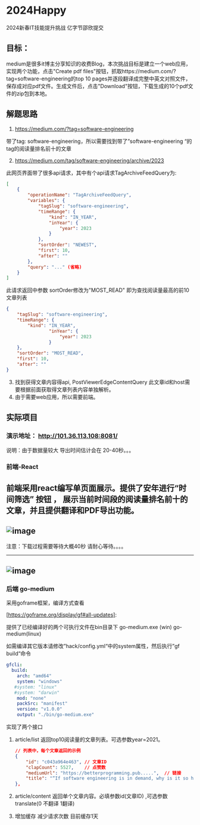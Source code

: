 # 2024Happy
2024新春IT技能提升挑战   亿字节邵欣提交

## 目标：

​        medium是很多it博主分享知识的收费Blog，本次挑战目标是建立一个web应用，实现两个功能，点击"Create pdf files"按钮，抓取https://medium.com/?tag=software-engineering的top 10 pages并逐段翻译成完整中英文对照文件，保存成对应pdf文件。生成文件后，点击"Download"按钮，下载生成的10个pdf文件的zip包到本地。

## 解题思路

1. https://medium.com/?tag=software-engineering 

带了tag: software-engineering，所以需要找到带了”software-engineering “的tag的阅读量排名前十的文章

2. https://medium.com/tag/software-engineering/archive/2023

此网页界面带了很多api请求，其中有个api请求TagArchiveFeedQuery为:

```json
[
    {
        "operationName": "TagArchiveFeedQuery",
        "variables": {
            "tagSlug": "software-engineering",
            "timeRange": {
                "kind": "IN_YEAR",
                "inYear": {
                    "year": 2023
                }
            },
            "sortOrder": "NEWEST",
            "first": 10,
            "after": ""
        },
        "query": "..." (省略)
    }
]
```

此请求返回中参数 sortOrder修改为"MOST_READ" 即为查找阅读量最高的前10文章列表

```json
{
    "tagSlug": "software-engineering",
    "timeRange": {
        "kind": "IN_YEAR",
                "inYear": {
                    "year": 2023
                }
    },
    "sortOrder": "MOST_READ",
    "first": 10,
    "after": ""
}
```

3. 找到获得文章内容得api, PostViewerEdgeContentQuery 此文章id和host需要根据前面获取得文章列表内容单独解析。
4. 由于需要web应用，所以需要前端。

## 实际项目

### 演示地址： http://101.36.113.108:8081/

说明：由于数据量较大 导出时间估计会在 20-40秒。。。



### 前端-React  

 前端采用react编写单页面展示。提供了安年进行“时间筛选” 按钮 ， 展示当前时间段的阅读量排名前十的文章，并且提供翻译和PDF导出功能。
 --------------------------------------------------------------------------------------------------------------------------------
![image](https://github.com/tekkenvs11/2024Happy/assets/23052281/58b66431-ea3b-4908-b81e-32a6dd1b9ecb)
--------------------------------------------------------------------------------------------------------------------------------
注意：下载过程需要等待大概40秒 请耐心等待。。。。

--------------------------------------------------------------------------------------------------------------------------------
![image](https://github.com/tekkenvs11/2024Happy/assets/23052281/748efad0-f95b-4209-a794-bee0c1dc140d)
--------------------------------------------------------------------------------------------------------------------------------

### 后端 go-medium

采用goframe框架，编译方式查看 

[https://goframe.org/display/gf#all-updates]: 

提供了已经编译好的两个可执行文件在bin目录下 go-medium.exe (win) go-medium(linux) 

如需编译其它版本请修改”hack/config.yml“中的system属性，然后执行”gf build“命令

```yaml
gfcli:
  build:
    arch: "amd64"
    system: "windows"
   #system: "linux"
   #system: "darwin"
    mod: "none"
    packSrc: "manifest"
    version: "v1.0.0"
    output: "./bin/go-medium.exe"
```

实现了两个接口

1. article/list  返回top10阅读量的文章列表。可选参数year=2021。

   ```json
   // 列表中，每个文章返回的示例
   {
       "id": "c043a964e463", // 文章ID
       "clapCount": 5527,    // 点赞数
       "mediumUrl": "https://betterprogramming.pub.....",  // 链接
       "title": "“If software engineering is in demand, why is it so hard to get a software engineering job?”"  // 标题
   },
   ```

2. article/content 返回单个文章内容。必填参数id(文章ID) ,可选参数translate(0 不翻译 1翻译)

3. 增加缓存  减少请求次数 目前缓存1天

